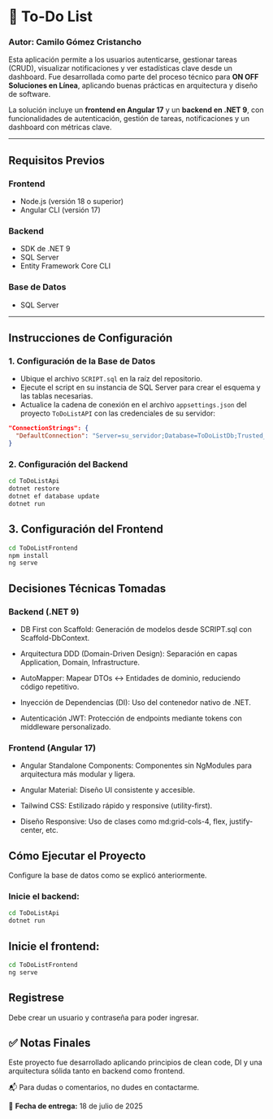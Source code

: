 # 📝 To-Do List

### Autor: Camilo Gómez Cristancho

Esta aplicación permite a los usuarios autenticarse, gestionar tareas (CRUD), visualizar notificaciones y ver estadísticas clave desde un dashboard. Fue desarrollada como parte del proceso técnico para **ON OFF Soluciones en Línea**, aplicando buenas prácticas en arquitectura y diseño de software.

La solución incluye un **frontend en Angular 17** y un **backend en .NET 9**, con funcionalidades de autenticación, gestión de tareas, notificaciones y un dashboard con métricas clave.

---

## Requisitos Previos

### Frontend
- Node.js (versión 18 o superior)
- Angular CLI (versión 17)

### Backend
- SDK de .NET 9
- SQL Server
- Entity Framework Core CLI

### Base de Datos
- SQL Server

---

## Instrucciones de Configuración

### 1. Configuración de la Base de Datos

- Ubique el archivo `SCRIPT.sql` en la raíz del repositorio.
- Ejecute el script en su instancia de SQL Server para crear el esquema y las tablas necesarias.
- Actualice la cadena de conexión en el archivo `appsettings.json` del proyecto `ToDoListAPI` con las credenciales de su servidor:

```json
"ConnectionStrings": {
  "DefaultConnection": "Server=su_servidor;Database=ToDoListDb;Trusted_Connection=True;MultipleActiveResultSets=true"
}
```

### 2. Configuración del Backend

```bash
cd ToDoListApi
dotnet restore
dotnet ef database update
dotnet run
```

## 3. Configuración del Frontend

```bash
cd ToDoListFrontend
npm install
ng serve
```

## Decisiones Técnicas Tomadas
### Backend (.NET 9)
- DB First con Scaffold: Generación de modelos desde SCRIPT.sql con Scaffold-DbContext.

- Arquitectura DDD (Domain-Driven Design): Separación en capas Application, Domain, Infrastructure.

- AutoMapper: Mapear DTOs ↔ Entidades de dominio, reduciendo código repetitivo.

- Inyección de Dependencias (DI): Uso del contenedor nativo de .NET.

- Autenticación JWT: Protección de endpoints mediante tokens con middleware personalizado.

### Frontend (Angular 17)
- Angular Standalone Components: Componentes sin NgModules para arquitectura más modular y ligera.

- Angular Material: Diseño UI consistente y accesible.

- Tailwind CSS: Estilizado rápido y responsive (utility-first).

- Diseño Responsive: Uso de clases como md:grid-cols-4, flex, justify-center, etc.

## Cómo Ejecutar el Proyecto
Configure la base de datos como se explicó anteriormente.

### Inicie el backend:

```bash
cd ToDoListApi
dotnet run
```

## Inicie el frontend:

```bash
cd ToDoListFrontend
ng serve
```

## Registrese

Debe crear un usuario y contraseña para poder ingresar.

## ✅ Notas Finales

Este proyecto fue desarrollado aplicando principios de clean code, DI y una arquitectura sólida tanto en backend como frontend.

📬 Para dudas o comentarios, no dudes en contactarme.

📅 **Fecha de entrega:** 18 de julio de 2025
